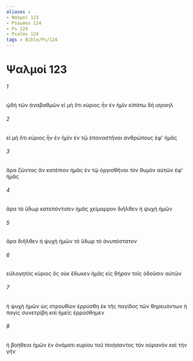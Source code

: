 ```yaml
---
aliases : 
- Ψαλμοί 123
- Psaumes 124
- Ps 124
- Psalms 124
tags : Bible/Ps/124
---
```


# Ψαλμοί 123

###### 1
ᾠδὴ τῶν ἀναβαθμῶν εἰ μὴ ὅτι κύριος ἦν ἐν ἡμῖν εἰπάτω δὴ ισραηλ
###### 2
εἰ μὴ ὅτι κύριος ἦν ἐν ἡμῖν ἐν τῷ ἐπαναστῆναι ἀνθρώπους ἐφ' ἡμᾶς
###### 3
ἄρα ζῶντας ἂν κατέπιον ἡμᾶς ἐν τῷ ὀργισθῆναι τὸν θυμὸν αὐτῶν ἐφ' ἡμᾶς
###### 4
ἄρα τὸ ὕδωρ κατεπόντισεν ἡμᾶς χείμαρρον διῆλθεν ἡ ψυχὴ ἡμῶν
###### 5
ἄρα διῆλθεν ἡ ψυχὴ ἡμῶν τὸ ὕδωρ τὸ ἀνυπόστατον
###### 6
εὐλογητὸς κύριος ὃς οὐκ ἔδωκεν ἡμᾶς εἰς θήραν τοῖς ὀδοῦσιν αὐτῶν
###### 7
ἡ ψυχὴ ἡμῶν ὡς στρουθίον ἐρρύσθη ἐκ τῆς παγίδος τῶν θηρευόντων ἡ παγὶς συνετρίβη καὶ ἡμεῖς ἐρρύσθημεν
###### 8
ἡ βοήθεια ἡμῶν ἐν ὀνόματι κυρίου τοῦ ποιήσαντος τὸν οὐρανὸν καὶ τὴν γῆν
